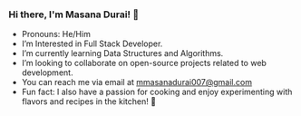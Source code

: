 ### Hi there, I'm Masana Durai! 👋

-  Pronouns: He/Him
-  I’m Interested in Full Stack Developer.
-  I’m currently learning Data Structures and Algorithms.
-  I’m looking to collaborate on open-source projects related to web development.
-  You can reach me via email at mmasanadurai007@gmail.com
-  Fun fact: I also have a passion for cooking and enjoy experimenting with flavors and recipes in the kitchen! 🍳




